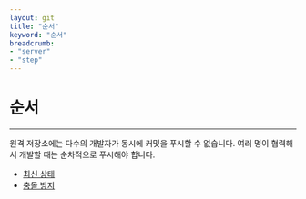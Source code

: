 ```yaml
---
layout: git
title: "순서"
keyword: "순서"
breadcrumb:
- "server"
- "step"
---
```


# 순서
---
원격 저장소에는 다수의 개발자가 동시에 커밋을 푸시할 수 없습니다. 
여러 명이 협력해서 개발할 때는 순차적으로 푸시해야 합니다. 

+ [최신 상태](last) 
+ [충돌 방지](complit) 